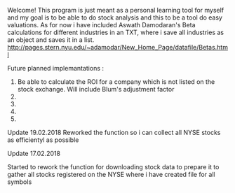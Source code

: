 Welcome! This program is just meant as a personal learning tool for myself and my goal is to be able to do stock analysis and this to be a tool do easy valuations. As for now i have included Aswath Damodaran's Beta calculations for different industries in an TXT, where i save all industries as an object and saves it in a list. http://pages.stern.nyu.edu/~adamodar/New_Home_Page/datafile/Betas.html

Future planned implemantations :

1. Be able to calculate the ROI for a company which is not listed on the stock exchange. Will include Blum's adjustment factor
2.
3.
4.
5.

Update 19.02.2018
Reworked the function so i can collect all NYSE stocks as efficientyl as possible


Update 17.02.2018

Started to rework the function for downloading stock data to prepare it to gather all stocks registered on the NYSE where i have created  file for all symbols